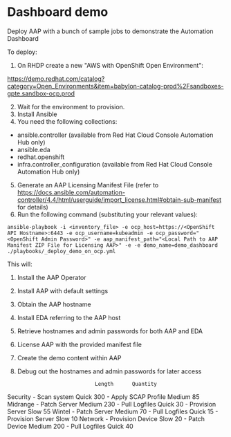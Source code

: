 # Dashboard demo

Deploy AAP with a bunch of sample jobs to demonstrate the Automation Dashboard

To deploy:

1) On RHDP create a new "AWS with OpenShift Open Environment":

https://demo.redhat.com/catalog?category=Open_Environments&item=babylon-catalog-prod%2Fsandboxes-gpte.sandbox-ocp.prod

2) Wait for the environment to provision.
3) Install Ansible
4) You need the following collections:

- ansible.controller (available from Red Hat Cloud Console Automation Hub only)
- ansible.eda
- redhat.openshift
- infra.controller_configuration (available from Red Hat Cloud Console Automation Hub only)

5) Generate an AAP Licensing Manifest File (refer to https://docs.ansible.com/automation-controller/4.4/html/userguide/import_license.html#obtain-sub-manifest for details)
6) Run the following command (substituting your relevant values):

`ansible-playbook -i <inventory_file> -e ocp_host=https://<OpenShift API Hostname>:6443 -e ocp_username=kubeadmin -e ocp_password="<OpenShift Admin Password>" -e aap_manifest_path="<Local Path to AAP Manifest ZIP File for Licensing AAP>" -e -e demo_name=demo_dashboard ./playbooks/_deploy_demo_on_ocp.yml`


This will:

1) Install the AAP Operator
2) Install AAP with default settings
3) Obtain the AAP hostname
4) Install EDA referring to the AAP host
5) Retrieve hostnames and admin passwords for both AAP and EDA
6) License AAP with the provided manifest file
7) Create the demo content within AAP
8) Debug out the hostnames and admin passwords for later access

								Length		Quantity
Security
	- Scan system				Quick		300
	- Apply SCAP Profile		Medium		85
Midrange
	- Patch Server				Medium		230
	- Pull Logfiles				Quick		30
	- Provision Server			Slow		55
Wintel
	- Patch Server				Medium		70
	- Pull Logfiles				Quick		15
	- Provision Server			Slow		10
Network
	- Provision Device			Slow		20
	- Patch Device				Medium		200
	- Pull Logfiles				Quick		40